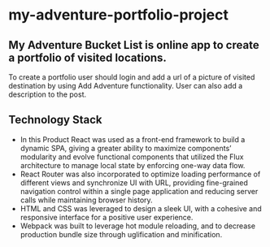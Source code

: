 # my-adventure-portfolio-project

## My Adventure Bucket List is online app to create a portfolio of visited locations.

To create a portfolio user should login and add a url of a picture of visited destination by using Add Adventure functionality. 
User can also add a description to the post. 

## Technology Stack

- In this Product React was used as a front-end framework to build a dynamic SPA, giving a greater ability to maximize components’ modularity and evolve functional components that utilized the Flux architecture to manage local state by enforcing one-way data flow.
- React Router was also incorporated to optimize loading performance of different views and synchronize UI with URL, providing fine-grained navigation control within a single page application and reducing server calls while maintaining browser history. 
- HTML and CSS was leveraged to design a sleek UI, with a cohesive and responsive interface for a positive user experience.
- Webpack was built to leverage hot module reloading, and to decrease production bundle size through uglification and minification.
